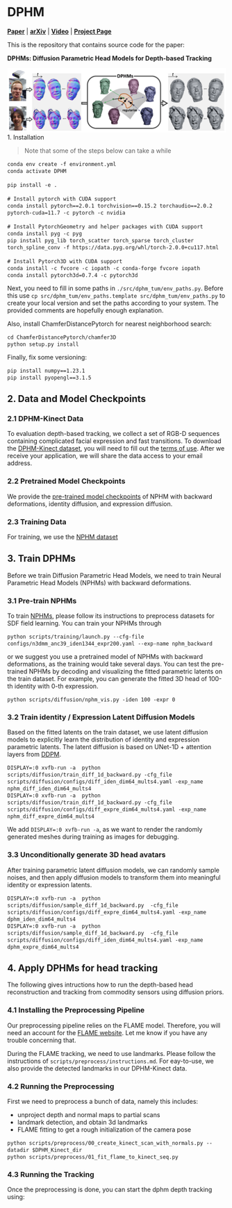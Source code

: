 # DPHM

[**Paper**](https://arxiv.org/abs/2312.01068.pdf) | [**arXiv**](https://arxiv.org/abs/2312.01068.pdf)  | [**Video**](https://youtu.be/w_EJ5LDJ7T4) | [**Project Page**](https://tangjiapeng.github.io/projects/DPHMs/) <br>

This is the repository that contains source code for the paper:

**DPHMs: Diffusion Parametric Head Models for Depth-based Tracking**
<div style="text-align: center">
<img src="media/pipeline.png" />
</div
- We present DPHMs, a diffusion parametric head model which is used for robust head reconstruction and expression tracking from monocular depth sequences. 
- Leveraging the DPHM diffusion prior, we effectively constrain the identity and expression codes on the underlying latent manifold when fitting to noisy and partial observations of commodity depth sensors.

## 1. Installation
> Note that some of the steps below can take a while
```
conda env create -f environment.yml   
conda activate DPHM

pip install -e .

# Install pytorch with CUDA support
conda install pytorch==2.0.1 torchvision==0.15.2 torchaudio==2.0.2 pytorch-cuda=11.7 -c pytorch -c nvidia

# Install PytorchGeometry and helper packages with CUDA support
conda install pyg -c pyg
pip install pyg_lib torch_scatter torch_sparse torch_cluster torch_spline_conv -f https://data.pyg.org/whl/torch-2.0.0+cu117.html

# Install Pytorch3D with CUDA support
conda install -c fvcore -c iopath -c conda-forge fvcore iopath
conda install pytorch3d=0.7.4 -c pytorch3d
```

Next, you need to fill in some paths in `./src/dphm_tum/env_paths.py`.
Before this use `cp src/dphm_tum/env_paths.template src/dphm_tum/env_paths.py` to create your local version and 
set the paths according to your system.
The provided comments are hopefully enough explanation.

Also, install ChamferDistancePytorch for nearest neighborhood search:
```
cd ChamferDistancePytorch/chamfer3D
python setup.py install
```

Finally, fix some versioning:
```
pip install numpy==1.23.1
pip install pyopengl==3.1.5
```



## 2. Data and Model Checkpoints

### 2.1 DPHM-Kinect Data
To evaluation depth-based tracking, we collect a set of RGB-D sequences containing complicated facial expression and fast transitions. 
To download the [DPHM-Kinect dataset](https://tumde-my.sharepoint.com/:f:/g/personal/jiapeng_tang_tum_de/EuV4nVqiE7JDkm_oo2OuEkgBVdZtoksz8GA8xdolQVkapg), you will need to fill out the [terms of use](https://forms.gle/zMigTwyEZAaV9Mmt5).
After we receive your application, we will share the data access to your email address.

### 2.2 Pretrained Model Checkpoints
We provide the [pre-trained model checkpoints](https://drive.google.com/file/d/1YFtRSqGhUQP9rEbatUgd7wNQtka13ieD/view?usp=sharing) of NPHM with backward deformations, identity diffusion, and expression diffusion.

### 2.3 Training Data
For training, we use the [NPHM dataset](https://simongiebenhain.github.io/NPHM/)


## 3. Train DPHMs

Before we train Diffusion Parametric Head Models, we need to train Neural Parametric Head Models (NPHMs) with backward deformations. 

### 3.1 Pre-train NPHMs 
To train [NPHMs](https://github.com/SimonGiebenhain/NPHM), please follow its instructions 
to preprocess datasets for SDF field learning.  You can train your NPHMs through
```
python scripts/training/launch.py --cfg-file configs/n3dmm_anc39_iden1344_expr200.yaml --exp-name nphm_backward
```
or we suggest you use a pretrained model of NPHMs with backward deformations, as the training would take several days. You can test the pre-trained NPHMs by decoding and visualizing the fitted parametric latents on the train dataset. For example, you can generate the fitted 3D head of 100-th identity with 0-th expression.
```
python scripts/diffusion/nphm_vis.py -iden 100 -expr 0
```

### 3.2 Train identity / Expression Latent Diffusion Models
Based on the fitted latents on the train dataset, we use latent diffusion models to explicitly learn the distribution of identity and expression parametric latents.
The latent diffusion is based on UNet-1D + attention layers from [DDPM](https://github.com/lucidrains/denoising-diffusion-pytorch/blob/main/denoising_diffusion_pytorch/denoising_diffusion_pytorch_1d.py).
```
DISPLAY=:0 xvfb-run -a  python scripts/diffusion/train_diff_1d_backward.py -cfg_file scripts/diffusion/configs/diff_iden_dim64_mults4.yaml -exp_name nphm_diff_iden_dim64_mults4
DISPLAY=:0 xvfb-run -a  python scripts/diffusion/train_diff_1d_backward.py -cfg_file scripts/diffusion/configs/diff_expre_dim64_mults4.yaml -exp_name nphm_diff_expre_dim64_mults4
```
We add ```DISPLAY=:0 xvfb-run -a```, as we want to render the randomly generated meshes during training as images for debugging.

### 3.3 Unconditionally generate 3D head avatars
After training parametric latent diffusion models, we can randomly sample noises, and then apply diffusion models to transform them into meaningful identity or expression latents.
```
DISPLAY=:0 xvfb-run -a  python scripts/diffusion/sample_diff_1d_backward.py  -cfg_file scripts/diffusion/configs/diff_expre_dim64_mults4.yaml -exp_name dphm_iden_dim64_mults4 
DISPLAY=:0 xvfb-run -a  python scripts/diffusion/sample_diff_1d_backward.py  -cfg_file scripts/diffusion/configs/diff_iden_dim64_mults4.yaml -exp_name dphm_expre_dim64_mults4 
```

## 4. Apply DPHMs for head tracking

The following gives intructions how to run the depth-based head reconstruction and tracking from commodity sensors using diffusion priors.

### 4.1 Installing the Preprocessing Pipeline

Our preprocessing pipeline relies on the FLAME model. Therefore, you will need an account for the [FLAME website](https://flame.is.tue.mpg.de/).
Let me know if you have any trouble concerning that.

During the FLAME tracking, we need to use landmarks. Please follow the instructions of `scripts/preprocess/instructions.md`.
For eay-to-use, we also provide the detected landmarks in our DPHM-Kinect data.

### 4.2 Running the Preprocessing

First we need to preprocess a bunch of data, namely this includes:
- unproject depth and normal maps to partial scans
- landmark detection, and obtain 3d landmarks
- FLAME fitting to get a rough initialization of the camera pose

```
python scripts/preprocess/00_create_kinect_scan_with_normals.py --datadir $DPHM_Kinect_dir
python scripts/preprocess/01_fit_flame_to_kinect_seq.py
```

### 4.3 Running the Tracking

Once the preprocessing is done, you can start the dphm depth tracking using:

